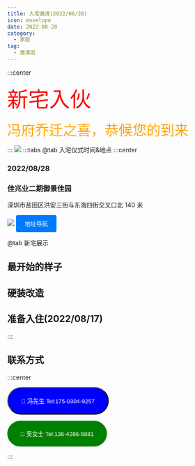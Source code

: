 ```yaml
---
title: 入宅邀请(2022/08/28)
icon: envelope
date: 2022-08-28
category:
  - 家庭
tag:
  - 邀请函
---
```


:::center

<font size="10" color="red" style="font-family: 'Noto Serif SC', serif;">新宅入伙</font>
<br>

<font size="6" color="orange" style="font-family: 'Noto Serif SC', serif;">冯府乔迁之喜，恭候您的到来</font>

:::
![](http://ddns.4a1801.life:5244/d/Onedrive-4A1801/%E4%B8%AA%E4%BA%BA%E5%BB%BA%E7%AB%99/public/article/%E5%AE%B6%E5%BA%AD/%E9%82%80%E8%AF%B7%E5%87%BD/%E5%85%A5%E5%AE%85%E9%82%80%E8%AF%B7/20220828%E5%85%A5%E5%AE%85%E9%82%80%E8%AF%B7-%E8%83%8C%E6%99%AF%E5%9B%BE.webp)
:::tabs
@tab 入宅仪式时间&地点
:::center

### 2022/08/28

### 佳兆业二期御景佳园

深圳市盐田区洪安三街与东海四街交叉口北 140 米

[![](http://ddns.4a1801.life:5244/d/Onedrive-4A1801/%E4%B8%AA%E4%BA%BA%E5%BB%BA%E7%AB%99/public/article/%E5%AE%B6%E5%BA%AD/%E9%82%80%E8%AF%B7%E5%87%BD/%E5%85%A5%E5%AE%85%E9%82%80%E8%AF%B7/20220828%E5%85%A5%E5%AE%85%E9%82%80%E8%AF%B7-%E5%9C%B0%E5%9D%80%E6%88%AA%E5%9B%BE.webp)](https://amap.com/place/B0IA1AUI7G)
<button type="button" style="padding: 10px 20px; background-color: #007bff; color: #fff; border: none; border-radius: 4px;" onclick="window.location.href='https://amap.com/place/B0IA1AUI7G'">地址导航</button>

@tab 新宅展示

## 最开始的样子

<VidStack 
src="http://ddns.4a1801.life:5244/d/Onedrive-4A1801/%E4%B8%AA%E4%BA%BA%E5%BB%BA%E7%AB%99/public/article/%E5%AE%B6%E5%BA%AD/%E9%82%80%E8%AF%B7%E5%87%BD/%E5%85%A5%E5%AE%85%E9%82%80%E8%AF%B7/20211117%E7%A7%81%E4%B8%8B%E9%AA%8C%E6%88%BF.mp4"  
poster="http://ddns.4a1801.life:5244/d/Onedrive-4A1801/%E4%B8%AA%E4%BA%BA%E5%BB%BA%E7%AB%99/public/article/%E5%AE%B6%E5%BA%AD/%E9%82%80%E8%AF%B7%E5%87%BD/%E5%85%A5%E5%AE%85%E9%82%80%E8%AF%B7/2021117%E7%83%82%E5%A4%A7%E9%97%A8.webp"  />

## 硬装改造

<VidStack 
src="http://ddns.4a1801.life:5244/d/Onedrive-4A1801/%E4%B8%AA%E4%BA%BA%E5%BB%BA%E7%AB%99/public/article/%E5%AE%B6%E5%BA%AD/%E9%82%80%E8%AF%B7%E5%87%BD/%E5%85%A5%E5%AE%85%E9%82%80%E8%AF%B7/4A1801%E7%A1%AC%E8%A3%85%E8%AE%B0%E5%BD%95.mp4"  
poster="http://ddns.4a1801.life:5244/d/Onedrive-4A1801/%E4%B8%AA%E4%BA%BA%E5%BB%BA%E7%AB%99/public/article/%E5%AE%B6%E5%BA%AD/%E9%82%80%E8%AF%B7%E5%87%BD/%E5%85%A5%E5%AE%85%E9%82%80%E8%AF%B7/2022.4.22%20%E6%88%BF%E9%97%B4%E7%A9%BA%E8%B0%83%E5%AE%89%E8%A3%85.webp"  />

## 准备入住(2022/08/17)

<VidStack 
src="http://ddns.4a1801.life:5244/d/Onedrive-4A1801/%E4%B8%AA%E4%BA%BA%E5%BB%BA%E7%AB%99/public/article/%E5%AE%B6%E5%BA%AD/%E9%82%80%E8%AF%B7%E5%87%BD/%E5%85%A5%E5%AE%85%E9%82%80%E8%AF%B7/20220817%E5%87%86%E5%A4%87%E5%85%A5%E4%BD%8F.mp4"
poster="http://ddns.4a1801.life:5244/d/Onedrive-4A1801/%E4%B8%AA%E4%BA%BA%E5%BB%BA%E7%AB%99/public/article/%E5%AE%B6%E5%BA%AD/%E9%82%80%E8%AF%B7%E5%87%BD/%E5%85%A5%E5%AE%85%E9%82%80%E8%AF%B7/20220817%E5%87%86%E5%A4%87%E5%85%A5%E4%BD%8F.webp"   />

:::

## 联系方式

:::center

<button type="button" style="padding: 20px 30px; background-color: blue; color: #fff; border: 100; border-radius: 50px;" onclick="window.location.href='tel:17503049257'">🤙 冯先生 Tel:175-0304-9257</button>

<button type="button" style="padding: 20px 30px; background-color: green; color: #fff; border: none; border-radius: 50px;" onclick="window.location.href='tel:13642865881'">🤙 吴女士 Tel:136-4286-5881</button>

:::
